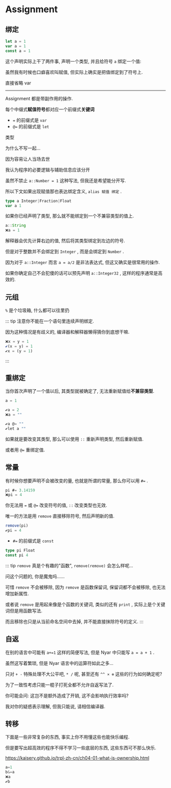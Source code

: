 # Assignment

## 绑定

```ts
let a = 1
var a = 1
const a = 1

```

这个声明实际上干了两件事, 声明一个类型, 并且给符号 `a` 绑定一个值:

虽然我有时候也口癖喜欢叫赋值, 但实际上确实是把值绑定到了符号上.

直接省略 var


---

Assignment 都是带副作用的操作.

每个中缀式**赋值符号**都对应一个前缀式**关键词**

- `=` 的前缀式是 `var`
- `@=` 的前缀式是 `let`

类型

为什么不写一起...

因为容易让人当场去世

我认为程序的必要逻辑与辅助信息应该分开

虽然不禁止 `a::Number = 1` 这种写法, 但我还是希望能分开写.


所以下文如果出现赋值那也表达绑定含义, `alias 赋值 绑定` .

```ts
type a Integer|Fraction|Float
var a 1
```

如果你已经声明了类型, 那么就不能绑定到一个不兼容类型的值上.

```ts
a::String
❌a = 1
```

解释器会优先计算右边的值, 然后将其类型绑定到左边的符号.

但是对于整数并不会绑定到 `Integer` , 而是会绑定到 `Number` .

因为对于 `a::Integer` 而言 `a = a/2` 是非法表达式, 但这又确实是很常用的操作.

如果你确定自己不会犯傻的话可以预先声明 `a::Integer32` , 这样的程序通常是高效的.

## 元组

 `%` 是个垃圾箱, 什么都可以往里扔

::: tip
注意你不能在一个语句里连续声明绑定.

因为这种情况是有歧义的, 编译器和解释器懒得猜你到底想干嘛.

```ts
❌x = y = 1
✔️(x = y) = 1
✔️x = (y = 1)
```

:::

## 重绑定

当你首次声明了一个值以后, 其类型就被确定了, 无法重新赋值给**不兼容类型**.

```ts
a = 1

✔️a = 2
❌a = ""

✔️a @= ""
✔️let a ""
```

如果就是要改变其类型, 那么可以使用 `::` 重新声明类型, 然后重新赋值.

或者用 `@=` 重绑定值.

## 常量

有时候你想要声明不会被改变的量, 也就是所谓的常量, 那么你可以用 `#=` .

```ts
pi #= 3.14159
❌pi = 4
```

你无法用 `=` 或 `@=` 改变符号的值, `::` 改变类型也无效.

唯一的方法是用 `remove` 直接移除符号, 然后声明新的值.

```ts
remove(pi)
✔️pi = 4
```

- `#=` 的前缀式是 `const`

```ts
type pi Float
const pi 4
```

::: tip
 `remove` 真是个有趣的"函数", `remove(remove)` 会怎么样呢...

问这个问题的, 你是魔鬼吗......

可惜 `remove` 不会被移除, 因为 `remove` 是函数保留词, 保留词都不会被移除, 也无法增加新属性.

或者说 `remove` 是用起来像是个函数的关键词, 类似的还有 `print` , 实际上是个关键词但是用函数写法.

而且移除也只是从当前命名空间中去掉, 并不能直接抹除符号的定义.
:::

## 自返

在别的语言中可能有 `a+=1` 这样的简便写法, 但是 Nyar 中只能写 `a = a + 1` .

虽然这写着繁琐, 但是 Nyar 语言中的运算符如此之多...

只对 `+ -` 特殊处理不大公平吧, `* /` 呢, 甚至还有 `^^ × ⊗` 这些的行为如何确定呢?

为了一致性考虑只能一棍子打死全都不允许自返写法了.

你可能会问: 这岂不是额外造成了开销, 这不会影响执行效率吗?

我对你的疑惑表示理解, 但我只能说, 请相信编译器.

## 转移

下面是一些非常复杂的东西, 事实上你不用懂这些也能快乐编程.

但是要写出超高效的程序不得不学习一些底层的东西, 这些东西可不那么快乐.

https://kaisery.github.io/trpl-zh-cn/ch04-01-what-is-ownership.html

```ts
a=1
b&=a
❌a
✔️b
```


